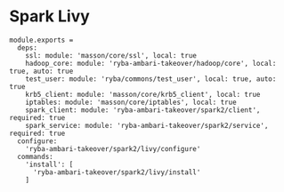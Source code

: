 
# Spark Livy

    module.exports =
      deps:
        ssl: module: 'masson/core/ssl', local: true
        hadoop_core: module: 'ryba-ambari-takeover/hadoop/core', local: true, auto: true
        test_user: module: 'ryba/commons/test_user', local: true, auto: true
        krb5_client: module: 'masson/core/krb5_client', local: true
        iptables: module: 'masson/core/iptables', local: true
        spark_client: module: 'ryba-ambari-takeover/spark2/client', required: true
        spark_service: module: 'ryba-ambari-takeover/spark2/service', required: true
      configure:
        'ryba-ambari-takeover/spark2/livy/configure'
      commands:
        'install': [
          'ryba-ambari-takeover/spark2/livy/install'
        ]

[Ambari-server]: http://ambari.apache.org
